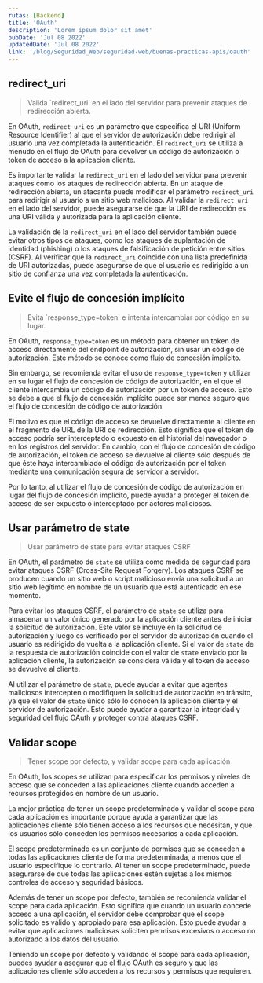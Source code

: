 ```yaml
---
rutas: [Backend]
title: 'OAuth'
description: 'Lorem ipsum dolor sit amet'
pubDate: 'Jul 08 2022'
updatedDate: 'Jul 08 2022'
link: '/blog/Seguridad_Web/seguridad-web/buenas-practicas-apis/oauth'
---
```


## redirect_uri
> Valida `redirect_uri' en el lado del servidor para prevenir ataques de redirección abierta.

En OAuth, `redirect_uri` es un parámetro que especifica el URI (Uniform Resource Identifier) al que el servidor de autorización debe redirigir al usuario una vez completada la autenticación. El `redirect_uri` se utiliza a menudo en el flujo de OAuth para devolver un código de autorización o token de acceso a la aplicación cliente.

Es importante validar la `redirect_uri` en el lado del servidor para prevenir ataques como los ataques de redirección abierta. En un ataque de redirección abierta, un atacante puede modificar el parámetro `redirect_uri` para redirigir al usuario a un sitio web malicioso. Al validar la `redirect_uri` en el lado del servidor, puede asegurarse de que la URI de redirección es una URI válida y autorizada para la aplicación cliente.

La validación de la `redirect_uri` en el lado del servidor también puede evitar otros tipos de ataques, como los ataques de suplantación de identidad (phishing) o los ataques de falsificación de petición entre sitios (CSRF). Al verificar que la `redirect_uri` coincide con una lista predefinida de URI autorizadas, puede asegurarse de que el usuario es redirigido a un sitio de confianza una vez completada la autenticación.

## Evite el flujo de concesión implícito
> Evita `response_type=token' e intenta intercambiar por código en su lugar.

En OAuth, `response_type=token` es un método para obtener un token de acceso directamente del endpoint de autorización, sin usar un código de autorización. Este método se conoce como flujo de concesión implícito.

Sin embargo, se recomienda evitar el uso de `response_type=token` y utilizar en su lugar el flujo de concesión de código de autorización, en el que el cliente intercambia un código de autorización por un token de acceso. Esto se debe a que el flujo de concesión implícito puede ser menos seguro que el flujo de concesión de código de autorización.

El motivo es que el código de acceso se devuelve directamente al cliente en el fragmento de URL de la URI de redirección. Esto significa que el token de acceso podría ser interceptado o expuesto en el historial del navegador o en los registros del servidor. En cambio, con el flujo de concesión de código de autorización, el token de acceso se devuelve al cliente sólo después de que éste haya intercambiado el código de autorización por el token mediante una comunicación segura de servidor a servidor.

Por lo tanto, al utilizar el flujo de concesión de código de autorización en lugar del flujo de concesión implícito, puede ayudar a proteger el token de acceso de ser expuesto o interceptado por actores maliciosos.

## Usar parámetro de state
> Usar parámetro de state para evitar ataques CSRF

En OAuth, el parámetro de `state` se utiliza como medida de seguridad para evitar ataques CSRF (Cross-Site Request Forgery). Los ataques CSRF se producen cuando un sitio web o script malicioso envía una solicitud a un sitio web legítimo en nombre de un usuario que está autenticado en ese momento.

Para evitar los ataques CSRF, el parámetro de `state` se utiliza para almacenar un valor único generado por la aplicación cliente antes de iniciar la solicitud de autorización. Este valor se incluye en la solicitud de autorización y luego es verificado por el servidor de autorización cuando el usuario es redirigido de vuelta a la aplicación cliente. Si el valor de `state` de la respuesta de autorización coincide con el valor de `state` enviado por la aplicación cliente, la autorización se considera válida y el token de acceso se devuelve al cliente.

Al utilizar el parámetro de `state`, puede ayudar a evitar que agentes maliciosos intercepten o modifiquen la solicitud de autorización en tránsito, ya que el valor de `state` único sólo lo conocen la aplicación cliente y el servidor de autorización. Esto puede ayudar a garantizar la integridad y seguridad del flujo OAuth y proteger contra ataques CSRF.

## Validar scope
> Tener scope por defecto, y validar scope para cada aplicación

En OAuth, los scopes se utilizan para especificar los permisos y niveles de acceso que se conceden a las aplicaciones cliente cuando acceden a recursos protegidos en nombre de un usuario.

La mejor práctica de tener un scope predeterminado y validar el scope para cada aplicación es importante porque ayuda a garantizar que las aplicaciones cliente sólo tienen acceso a los recursos que necesitan, y que los usuarios sólo conceden los permisos necesarios a cada aplicación.

El scope predeterminado es un conjunto de permisos que se conceden a todas las aplicaciones cliente de forma predeterminada, a menos que el usuario especifique lo contrario. Al tener un scope predeterminado, puede asegurarse de que todas las aplicaciones estén sujetas a los mismos controles de acceso y seguridad básicos.

Además de tener un scope por defecto, también se recomienda validar el scope para cada aplicación. Esto significa que cuando un usuario concede acceso a una aplicación, el servidor debe comprobar que el scope solicitado es válido y apropiado para esa aplicación. Esto puede ayudar a evitar que aplicaciones maliciosas soliciten permisos excesivos o acceso no autorizado a los datos del usuario.

Teniendo un scope por defecto y validando el scope para cada aplicación, puedes ayudar a asegurar que el flujo OAuth es seguro y que las aplicaciones cliente sólo acceden a los recursos y permisos que requieren.